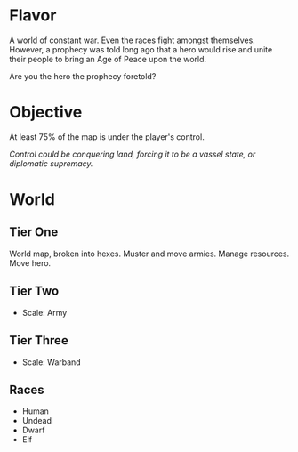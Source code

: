 # Flavor

A world of constant war. Even the races fight amongst themselves. However, a prophecy was told long ago that a hero would rise and unite their people to bring an Age of Peace upon the world.

Are you the hero the prophecy foretold?

# Objective

At least 75% of the map is under the player's control.

*Control could be conquering land, forcing it to be a vassel state, or diplomatic supremacy.*

# World

## Tier One

World map, broken into hexes. Muster and move armies. Manage resources. Move hero.

## Tier Two

- Scale: Army

## Tier Three

- Scale: Warband

## Races

- Human
- Undead
- Dwarf
- Elf
